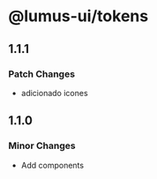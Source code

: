 # @lumus-ui/tokens

## 1.1.1

### Patch Changes

- adicionado icones

## 1.1.0

### Minor Changes

- Add components
